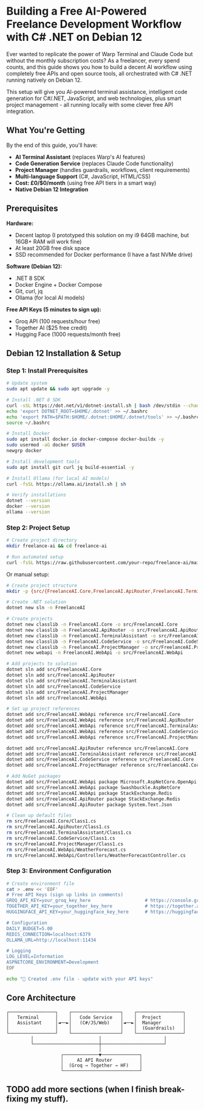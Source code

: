 # Building a Free AI-Powered Freelance Development Workflow with C# .NET on Debian 12

Ever wanted to replicate the power of Warp Terminal and Claude Code but without the monthly subscription costs? As a freelancer, every spend counts, and this guide shows you how to build a decent AI workflow using completely free APIs and open source tools, all orchestrated with C# .NET running natively on Debian 12.

This setup will give you AI-powered terminal assistance, intelligent code generation for C#/.NET, JavaScript, and web technologies, plus smart project management - all running locally with some clever free API integration.

## What You're Getting

By the end of this guide, you'll have:
- **AI Terminal Assistant** (replaces Warp's AI features)
- **Code Generation Service** (replaces Claude Code functionality)
- **Project Manager** (handles guardrails, workflows, client requirements)
- **Multi-language Support** (C#, JavaScript, HTML/CSS)
- **Cost: £0/$0/month** (using free API tiers in a smart way)
- **Native Debian 12 Integration**

## Prerequisites

**Hardware:**
- Decent laptop (I prototyped this solution on my i9 64GB machine, but 16GB+ RAM will work fine)
- At least 20GB free disk space 
- SSD recommended for Docker performance (I have a fast NVMe drive)

**Software (Debian 12):**
- .NET 8 SDK
- Docker Engine + Docker Compose
- Git, curl, jq
- Ollama (for local AI models)

**Free API Keys (5 minutes to sign up):**
- Groq API (100 requests/hour free)
- Together AI ($25 free credit)
- Hugging Face (1000 requests/month free)

## Debian 12 Installation & Setup

### Step 1: Install Prerequisites

```bash
# Update system
sudo apt update && sudo apt upgrade -y

# Install .NET 8 SDK
curl -sSL https://dot.net/v1/dotnet-install.sh | bash /dev/stdin --channel 8.0
echo 'export DOTNET_ROOT=$HOME/.dotnet' >> ~/.bashrc
echo 'export PATH=$PATH:$HOME/.dotnet:$HOME/.dotnet/tools' >> ~/.bashrc
source ~/.bashrc

# Install Docker
sudo apt install docker.io docker-compose docker-buildx -y
sudo usermod -aG docker $USER
newgrp docker

# Install development tools
sudo apt install git curl jq build-essential -y

# Install Ollama (for local AI models)
curl -fsSL https://ollama.ai/install.sh | sh

# Verify installations
dotnet --version
docker --version
ollama --version
```

### Step 2: Project Setup

```bash
# Create project directory
mkdir freelance-ai && cd freelance-ai

# Run automated setup
curl -fsSL https://raw.githubusercontent.com/your-repo/freelance-ai/main/scripts/debian-setup.sh | bash
```

Or manual setup:

```bash
# Create project structure
mkdir -p {src/{FreelanceAI.Core,FreelanceAI.ApiRouter,FreelanceAI.TerminalAssistant,FreelanceAI.CodeService,FreelanceAI.ProjectManager,FreelanceAI.WebApi},docker,configs/{guardrails,project-templates},scripts,shared,tests,generated}

# Create .NET solution
dotnet new sln -n FreelanceAI

# Create projects
dotnet new classlib -n FreelanceAI.Core -o src/FreelanceAI.Core
dotnet new classlib -n FreelanceAI.ApiRouter -o src/FreelanceAI.ApiRouter
dotnet new classlib -n FreelanceAI.TerminalAssistant -o src/FreelanceAI.TerminalAssistant
dotnet new classlib -n FreelanceAI.CodeService -o src/FreelanceAI.CodeService
dotnet new classlib -n FreelanceAI.ProjectManager -o src/FreelanceAI.ProjectManager
dotnet new webapi -n FreelanceAI.WebApi -o src/FreelanceAI.WebApi

# Add projects to solution
dotnet sln add src/FreelanceAI.Core
dotnet sln add src/FreelanceAI.ApiRouter
dotnet sln add src/FreelanceAI.TerminalAssistant
dotnet sln add src/FreelanceAI.CodeService
dotnet sln add src/FreelanceAI.ProjectManager
dotnet sln add src/FreelanceAI.WebApi

# Set up project references
dotnet add src/FreelanceAI.WebApi reference src/FreelanceAI.Core
dotnet add src/FreelanceAI.WebApi reference src/FreelanceAI.ApiRouter
dotnet add src/FreelanceAI.WebApi reference src/FreelanceAI.TerminalAssistant
dotnet add src/FreelanceAI.WebApi reference src/FreelanceAI.CodeService
dotnet add src/FreelanceAI.WebApi reference src/FreelanceAI.ProjectManager

dotnet add src/FreelanceAI.ApiRouter reference src/FreelanceAI.Core
dotnet add src/FreelanceAI.TerminalAssistant reference src/FreelanceAI.Core
dotnet add src/FreelanceAI.CodeService reference src/FreelanceAI.Core
dotnet add src/FreelanceAI.ProjectManager reference src/FreelanceAI.Core

# Add NuGet packages
dotnet add src/FreelanceAI.WebApi package Microsoft.AspNetCore.OpenApi
dotnet add src/FreelanceAI.WebApi package Swashbuckle.AspNetCore
dotnet add src/FreelanceAI.WebApi package StackExchange.Redis
dotnet add src/FreelanceAI.ApiRouter package StackExchange.Redis
dotnet add src/FreelanceAI.ApiRouter package System.Text.Json

# Clean up default files
rm src/FreelanceAI.Core/Class1.cs
rm src/FreelanceAI.ApiRouter/Class1.cs
rm src/FreelanceAI.TerminalAssistant/Class1.cs
rm src/FreelanceAI.CodeService/Class1.cs
rm src/FreelanceAI.ProjectManager/Class1.cs
rm src/FreelanceAI.WebApi/WeatherForecast.cs
rm src/FreelanceAI.WebApi/Controllers/WeatherForecastController.cs
```

### Step 3: Environment Configuration

```bash
# Create environment file
cat > .env << 'EOF'
# Free API Keys (sign up links in comments)
GROQ_API_KEY=your_groq_key_here                    # https://console.groq.com
TOGETHER_API_KEY=your_together_key_here            # https://together.ai  
HUGGINGFACE_API_KEY=your_huggingface_key_here      # https://huggingface.co

# Configuration
DAILY_BUDGET=5.00
REDIS_CONNECTION=localhost:6379
OLLAMA_URL=http://localhost:11434

# Logging
LOG_LEVEL=Information
ASPNETCORE_ENVIRONMENT=Development
EOF

echo "📝 Created .env file - update with your API keys"
```

## Core Architecture

```
┌─────────────────┐    ┌──────────────────┐    ┌─────────────────┐
│   Terminal      │    │   Code Service   │    │  Project        │
│   Assistant     │◄──►│   (C#/JS/Web)    │◄──►│  Manager        │
│                 │    │                  │    │  (Guardrails)   │
└─────────────────┘    └──────────────────┘    └─────────────────┘
         │                        │                       │
         └────────────────────────┼───────────────────────┘
                                  │
                    ┌─────────────▼──────────────┐
                    │     AI API Router          │
                    │  (Groq → Together → HF)    │
                    └────────────────────────────┘
```

## TODO add more sections (when I finish break-fixing my stuff).

